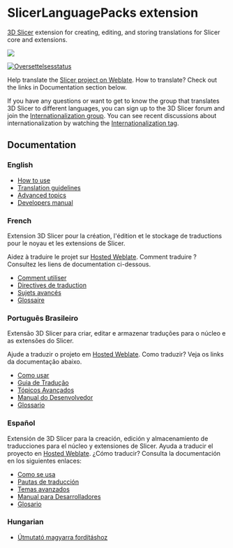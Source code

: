# SlicerLanguagePacks extension

[3D Slicer](https://www.slicer.org) extension for creating, editing, and storing translations for Slicer core and extensions.

![](Docs/ExampleTranslations.png)

<a href="https://hosted.weblate.org/engage/3d-slicer/">
<img src="https://hosted.weblate.org/widgets/3d-slicer/-/horizontal-auto.svg" alt="Oversettelsesstatus" />
</a>

Help translate the [Slicer project on Weblate](https://hosted.weblate.org/engage/3d-slicer/). How to translate? Check out the links in Documentation section below.

If you have any questions or want to get to know the group that translates 3D Slicer to different languages, you can sign up to the 3D Slicer forum and join the [Internationalization group](https://discourse.slicer.org/g/internationalization). You can see recent discussions about internationalization by watching the [Internationalization tag](https://discourse.slicer.org/tag/internationalization).

## Documentation

### English

  - [How to use](HowToUse.md)
  - [Translation guidelines](TranslationGuidelines.md)
  - [Advanced topics](AdvancedUse.md)
  - [Developers manual](DevelopersManual.md)

### French

Extension 3D Slicer pour la création, l'édition et le stockage de traductions pour le noyau et les extensions de Slicer.

Aidez à traduire le projet sur [Hosted Weblate](https://hosted.weblate.org/engage/3d-slicer/). Comment traduire ? Consultez les liens de documentation ci-dessous.

  - [Comment utiliser](HowToUse_fr.md)
  - [Directives de traduction](TranslationGuidelines_fr.md)
  - [Sujets avancés](AdvancedUse_fr.md)
  - [Glossaire](Glossary_fr.md)


### Português Brasileiro

Extensão 3D Slicer para criar, editar e armazenar traduções para o núcleo e as extensões do Slicer.

Ajude a traduzir o projeto em [Hosted Weblate](https://hosted.weblate.org/engage/3d-slicer/). Como traduzir? Veja os links da documentação abaixo.

  - [Como usar](HowToUse_pt-br.md)
  - [Guia de Tradução](TranslationGuidelines_pt-br.md)
  - [Tópicos Avançados](AdvancedUse_pt-br.md)
  - [Manual do Desenvolvedor](DevelopersManual_pt-br.md)
  - [Glossario](Glossary_pt-br.md)

  ### Español

  Extensión de 3D Slicer para la creación, edición y almacenamiento de traducciones para el núcleo y extensiones de Slicer.
Ayuda a traducir el proyecto en [Hosted Weblate](https://hosted.weblate.org/engage/3d-slicer/). ¿Cómo traducir? Consulta la documentación en los siguientes enlaces:

  - [Como se usa](HowToUse_es_419.md)
  - [Pautas de traducción](TranslationGuidelines-esp.md)
  - [Temas avanzados](AdvancedUse_esp.md)
  - [Manual para Desarrolladores](DevelopersManual_esp.md)
  - [Glosario](Glossary_es.md)

### Hungarian

- [Útmutató magyarra fordításhoz](TranslationGuidelines_hu.md)
